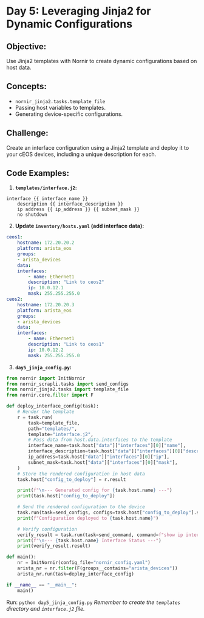 # **Day 5: Leveraging Jinja2 for Dynamic Configurations**

## **Objective:** 
Use Jinja2 templates with Nornir to create dynamic configurations based on host data.

## **Concepts:**
  * `nornir_jinja2.tasks.template_file`
  * Passing host variables to templates.
  * Generating device-specific configurations.

## **Challenge:** 
Create an interface configuration using a Jinja2 template and deploy it to your cEOS devices, including a unique description for each.

## **Code Examples:**

1.  **`templates/interface.j2`:**

```jinja2
interface {{ interface_name }}
    description {{ interface_description }}
    ip address {{ ip_address }} {{ subnet_mask }}
    no shutdown
```

2.  **Update `inventory/hosts.yaml` (add interface data):**

```yaml
ceos1:
    hostname: 172.20.20.2
    platform: arista_eos
    groups:
    - arista_devices
    data:
    interfaces:
        - name: Ethernet1
        description: "Link to ceos2"
        ip: 10.0.12.1
        mask: 255.255.255.0
ceos2:
    hostname: 172.20.20.3
    platform: arista_eos
    groups:
    - arista_devices
    data:
    interfaces:
        - name: Ethernet1
        description: "Link to ceos1"
        ip: 10.0.12.2
        mask: 255.255.255.0
```

3.  **`day5_jinja_config.py`:**

```python
from nornir import InitNornir
from nornir_scrapli.tasks import send_configs
from nornir_jinja2.tasks import template_file
from nornir.core.filter import F

def deploy_interface_config(task):
    # Render the template
    r = task.run(
        task=template_file,
        path="templates/",
        template="interface.j2",
        # Pass data from host.data.interfaces to the template
        interface_name=task.host["data"]["interfaces"][0]["name"],
        interface_description=task.host["data"]["interfaces"][0]["description"],
        ip_address=task.host["data"]["interfaces"][0]["ip"],
        subnet_mask=task.host["data"]["interfaces"][0]["mask"],
    )
    # Store the rendered configuration in host data
    task.host["config_to_deploy"] = r.result

    print(f"\n--- Generated config for {task.host.name} ---")
    print(task.host["config_to_deploy"])

    # Send the rendered configuration to the device
    task.run(task=send_configs, configs=task.host["config_to_deploy"].splitlines())
    print(f"Configuration deployed to {task.host.name}")

    # Verify configuration
    verify_result = task.run(task=send_command, command=f"show ip interface brief {task.host['data']['interfaces'][0]['name']}")
    print(f"\n--- {task.host.name} Interface Status ---")
    print(verify_result.result)

def main():
    nr = InitNornir(config_file="nornir_config.yaml")
    arista_nr = nr.filter(F(groups__contains="arista_devices"))
    arista_nr.run(task=deploy_interface_config)

if __name__ == "__main__":
    main()
```

Run: `python day5_jinja_config.py`
*Remember to create the `templates` directory and `interface.j2` file.*

